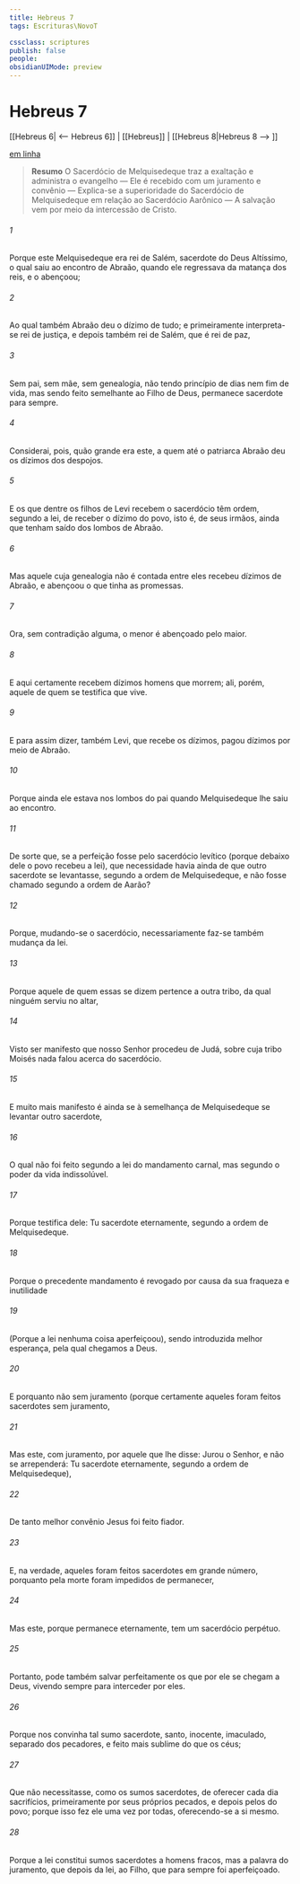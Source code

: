 ```yaml
---
title: Hebreus 7
tags: Escrituras\NovoT

cssclass: scriptures
publish: false
people:
obsidianUIMode: preview
---
```


# Hebreus 7
[[Hebreus 6| <-- Hebreus 6]] | [[Hebreus]] | [[Hebreus 8|Hebreus 8 --> ]]

[em linha](https://churchofjesuschrist.org/study/scriptures/nt/heb/7?lang=por)

> __Resumo__
O Sacerdócio de Melquisedeque traz a exaltação e administra o evangelho — Ele é recebido com um juramento e convênio — Explica-se a superioridade do Sacerdócio de Melquisedeque em relação ao Sacerdócio Aarônico — A salvação vem por meio da intercessão de Cristo.

###### 1 
Porque este Melquisedeque era rei de Salém, sacerdote do Deus Altíssimo, o qual saiu ao encontro de Abraão, quando ele regressava da matança dos reis, e o abençoou;

###### 2 
Ao qual também Abraão deu o dízimo de tudo; e primeiramente interpreta-se rei de justiça, e depois também rei de Salém, que é rei de paz,

###### 3 
Sem pai, sem mãe, sem genealogia, não tendo princípio de dias nem fim de vida, mas sendo feito semelhante ao Filho de Deus, permanece sacerdote para sempre.

###### 4 
Considerai, pois, quão grande era este, a quem até o patriarca Abraão deu os dízimos dos despojos.

###### 5 
E os que dentre os filhos de Levi recebem o sacerdócio têm ordem, segundo a lei, de receber o dízimo do povo, isto é, de seus irmãos, ainda que tenham saído dos lombos de Abraão.

###### 6 
Mas aquele cuja genealogia não é contada entre eles recebeu dízimos de Abraão, e abençoou o que tinha as promessas.

###### 7 
Ora, sem contradição alguma, o menor é abençoado pelo maior.

###### 8 
E aqui certamente recebem dízimos homens que morrem; ali, porém,  aquele de quem se testifica que vive.

###### 9 
E para assim dizer, também Levi, que recebe os dízimos, pagou dízimos por meio de Abraão.

###### 10 
Porque ainda ele estava nos lombos do pai quando Melquisedeque lhe saiu ao encontro.

###### 11 
De sorte que, se a perfeição fosse pelo sacerdócio levítico (porque debaixo dele o povo recebeu a lei), que necessidade havia ainda de que outro sacerdote se levantasse, segundo a ordem de Melquisedeque, e não fosse chamado segundo a ordem de Aarão?

###### 12 
Porque, mudando-se o sacerdócio, necessariamente faz-se também mudança da lei.

###### 13 
Porque aquele de quem essas  se dizem pertence a outra tribo, da qual ninguém serviu no altar,

###### 14 
Visto ser manifesto que nosso Senhor procedeu de Judá, sobre cuja tribo Moisés nada falou acerca do sacerdócio.

###### 15 
E muito mais manifesto é ainda se à semelhança de Melquisedeque se levantar outro sacerdote,

###### 16 
O qual não foi feito segundo a lei do mandamento carnal, mas segundo o poder da vida indissolúvel.

###### 17 
Porque  testifica dele: Tu  sacerdote eternamente, segundo a ordem de Melquisedeque.

###### 18 
Porque o precedente mandamento é revogado por causa da sua fraqueza e inutilidade

###### 19 
(Porque a lei nenhuma coisa aperfeiçoou), sendo introduzida  melhor esperança, pela qual chegamos a Deus.

###### 20 
E porquanto não  sem juramento (porque certamente aqueles foram feitos sacerdotes sem juramento,

###### 21 
Mas este, com juramento, por aquele que lhe disse: Jurou o Senhor, e não se arrependerá: Tu  sacerdote eternamente, segundo a ordem de Melquisedeque),

###### 22 
De tanto melhor convênio Jesus foi feito fiador.

###### 23 
E, na verdade, aqueles foram feitos sacerdotes em grande número, porquanto pela morte foram impedidos de permanecer,

###### 24 
Mas este, porque permanece eternamente, tem um sacerdócio perpétuo.

###### 25 
Portanto, pode também salvar perfeitamente os que por ele se chegam a Deus, vivendo sempre para interceder por eles.

###### 26 
Porque nos convinha tal sumo sacerdote, santo, inocente, imaculado, separado dos pecadores, e feito mais sublime do que os céus;

###### 27 
Que não necessitasse, como os sumos sacerdotes, de oferecer cada dia sacrifícios, primeiramente por seus próprios pecados, e depois pelos do povo; porque isso fez ele uma vez por todas, oferecendo-se a si mesmo.

###### 28 
Porque a lei constitui sumos sacerdotes a homens fracos, mas a palavra do juramento, que  depois da lei,  ao Filho, que para sempre foi aperfeiçoado.

